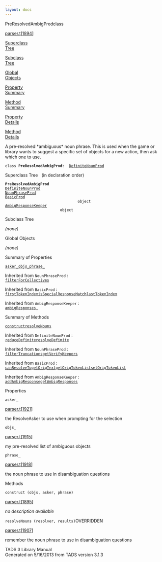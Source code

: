 ```yaml
---
layout: docs
---
```

<span class="title">PreResolvedAmbigProd</span><span class="type">class</span>

[parser.t](../file/parser.t.html)\[[1894](../source/parser.t.html#1894)\]

[Superclass  
Tree](#_SuperClassTree_)

[Subclass  
Tree](#_SubClassTree_)

[Global  
Objects](#_ObjectSummary_)

[Property  
Summary](#_PropSummary_)

[Method  
Summary](#_MethodSummary_)

[Property  
Details](#_Properties_)

[Method  
Details](#_Methods_)



A pre-resolved \*ambiguous\* noun phrase. This is used when the game or
library wants to suggest a specific set of objects for a new action,
then ask which one to use.

`class `**`PreResolvedAmbigProd`**` :   `[`DefiniteNounProd`](../object/DefiniteNounProd.html)



<span id="_SuperClassTree_"></span>



<span class="hdln">Superclass Tree</span>   (in declaration order)



**`PreResolvedAmbigProd`**  
[`DefiniteNounProd`](../object/DefiniteNounProd.html)  
[`NounPhraseProd`](../object/NounPhraseProd.html)  
[`BasicProd`](../object/BasicProd.html)  
`                                 object`  
[`AmbigResponseKeeper`](../object/AmbigResponseKeeper.html)  
`                         object`  
<span id="_SubClassTree_"></span>



<span class="hdln">Subclass Tree</span>  



*(none)* <span id="_ObjectSummary_"></span>



<span class="hdln">Global Objects</span>  



*(none)* <span id="_PropSummary_"></span>



<span class="hdln">Summary of Properties</span>  



[`asker_`](#asker_)[`objs_`](#objs_)[`phrase_`](#phrase_)



Inherited from `NounPhraseProd` :  
[`filterForCollectives`](../object/NounPhraseProd.html#filterForCollectives)

Inherited from `BasicProd` :  
[`firstTokenIndex`](../object/BasicProd.html#firstTokenIndex)[`isSpecialResponseMatch`](../object/BasicProd.html#isSpecialResponseMatch)[`lastTokenIndex`](../object/BasicProd.html#lastTokenIndex)

Inherited from `AmbigResponseKeeper` :  
[`ambigResponses_`](../object/AmbigResponseKeeper.html#ambigResponses_)

<span id="_MethodSummary_"></span>



<span class="hdln">Summary of Methods</span>  



[`construct`](#construct)[`resolveNouns`](#resolveNouns)

Inherited from `DefiniteNounProd` :  
[`reduceDefinite`](../object/DefiniteNounProd.html#reduceDefinite)[`resolveDefinite`](../object/DefiniteNounProd.html#resolveDefinite)

Inherited from `NounPhraseProd` :  
[`filterTruncations`](../object/NounPhraseProd.html#filterTruncations)[`getVerifyKeepers`](../object/NounPhraseProd.html#getVerifyKeepers)

Inherited from `BasicProd` :  
[`canResolveTo`](../object/BasicProd.html#canResolveTo)[`getOrigText`](../object/BasicProd.html#getOrigText)[`getOrigTokenList`](../object/BasicProd.html#getOrigTokenList)[`setOrigTokenList`](../object/BasicProd.html#setOrigTokenList)

Inherited from `AmbigResponseKeeper` :  
[`addAmbigResponse`](../object/AmbigResponseKeeper.html#addAmbigResponse)[`getAmbigResponses`](../object/AmbigResponseKeeper.html#getAmbigResponses)

<span id="_Properties_"></span>



<span class="hdln">Properties</span>  



<span id="asker_"></span>

`asker_`

[parser.t](../file/parser.t.html)\[[1921](../source/parser.t.html#1921)\]



the ResolveAsker to use when prompting for the selection



<span id="objs_"></span>

`objs_`

[parser.t](../file/parser.t.html)\[[1915](../source/parser.t.html#1915)\]



my pre-resolved list of ambiguous objects



<span id="phrase_"></span>

`phrase_`

[parser.t](../file/parser.t.html)\[[1918](../source/parser.t.html#1918)\]



the noun phrase to use in disambiguation questions



<span id="_Methods_"></span>



<span class="hdln">Methods</span>  



<span id="construct"></span>

`construct (objs, asker, phrase)`

[parser.t](../file/parser.t.html)\[[1895](../source/parser.t.html#1895)\]



*no description available*



<span id="resolveNouns"></span>

`resolveNouns (resolver, results)`<span class="rem">OVERRIDDEN</span>

[parser.t](../file/parser.t.html)\[[1907](../source/parser.t.html#1907)\]



remember the noun phrase to use in disambiguation questions





TADS 3 Library Manual  
Generated on 5/16/2013 from TADS version 3.1.3


